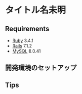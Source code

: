 # タイトル名未明

## Requirements

- [Ruby](https://www.ruby-lang.org/ja/downloads/releases/) 3.4.1
- [Rails](https://rubygems.org/gems/rails/versions?locale=ja) 7.1.2
- [MySQL](https://dev.mysql.com/doc/relnotes/mysql/8.0/en/) 8.0.41

## 開発環境のセットアップ

## Tips
